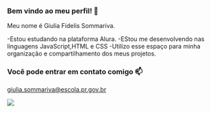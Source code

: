### Bem vindo ao meu perfil! 🖤

Meu nome é Giulia Fidelis Sommariva.

-Estou estudando na plataforma Alura.
-EStou me desenvolvendo nas linguagens JavaScript,HTML e CSS
-Utilizo esse espaço para minha organização e compartilhamento dos meus projetos.


### Você pode entrar em contato comigo 📫

giulia.sommariva@escola.pr.gov.br


![](https://media.tenor.com/IjTH6C-B8IgAAAAd/cockroach-zhongli.gif)
